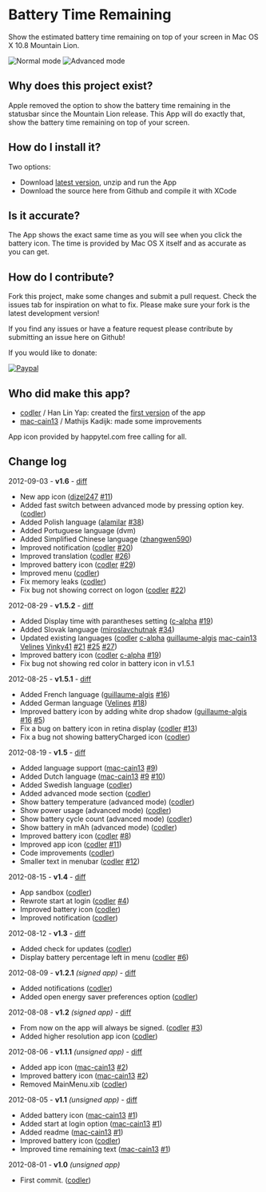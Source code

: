 Battery Time Remaining
======================

Show the estimated battery time remaining on top of your screen in Mac OS X 10.8 Mountain Lion.

![Normal mode](https://raw.github.com/codler/Battery-Time-Remaining/master/preview.png)
![Advanced mode](https://raw.github.com/codler/Battery-Time-Remaining/master/preview_advanced.png)

Why does this project exist?
-----------------------------

Apple removed the option to show the battery time remaining in the statusbar since the Mountain Lion release. This App will do exactly that, show the battery time remaining on top of your screen.

How do I install it?
--------------------

Two options:

- Download [latest version](https://github.com/codler/Battery-Time-Remaining/downloads), unzip and run the App
- Download the source here from Github and compile it with XCode

Is it accurate?
---------------

The App shows the exact same time as you will see when you click the battery icon. The time is provided by Mac OS X itself and as accurate as you can get.

How do I contribute?
--------------------

Fork this project, make some changes and submit a pull request. Check the issues tab for inspiration on what to fix. Please make sure your fork is the latest development version!

If you find any issues or have a feature request please contribute by submitting an issue here on Github!

If you would like to donate:

[![Paypal](https://www.paypalobjects.com/en_US/i/btn/btn_donate_LG.gif)](https://www.paypal.com/cgi-bin/webscr?cmd=_donations&business=CSPZ2AF2ZX72Q&lc=SE&item_name=Battery%20Time%20Remaining&item_number=Battery%20Time%20Remaining&currency_code=SEK&bn=PP%2dDonationsBF%3abtn_donate_LG%2egif%3aNonHosted)

Who did make this app?
----------------------

* [codler](https://github.com/codler) / Han Lin Yap: created the [first version](https://github.com/codler/Battery-Time-Remaining) of the app
* [mac-cain13](https://github.com/mac-cain13) / Mathijs Kadijk: made some improvements

App icon provided by happytel.com free calling for all.

Change log
----------

2012-09-03 - **v1.6** - [diff](https://github.com/codler/Battery-Time-Remaining/compare/v1.5.2...v1.6)

* New app icon ([dizel247](https://github.com/dizel247) [#11](https://github.com/codler/Battery-Time-Remaining/issues/11))
* Added fast switch between advanced mode by pressing option key. ([codler](https://github.com/codler))
* Added Polish language ([alamilar](https://github.com/alamilar) [#38](https://github.com/codler/Battery-Time-Remaining/issues/38))
* Added Portuguese language (dvm)
* Added Simplified Chinese language ([zhangwen590](https://github.com/zhangwen590))
* Improved notification ([codler](https://github.com/codler) [#20](https://github.com/codler/Battery-Time-Remaining/issues/20))
* Improved translation ([codler](https://github.com/codler) [#26](https://github.com/codler/Battery-Time-Remaining/issues/26))
* Improved battery icon ([codler](https://github.com/codler) [#29](https://github.com/codler/Battery-Time-Remaining/issues/29))
* Improved menu ([codler](https://github.com/codler))
* Fix memory leaks ([codler](https://github.com/codler))
* Fix bug not showing correct on logon ([codler](https://github.com/codler) [#22](https://github.com/codler/Battery-Time-Remaining/issues/22))

2012-08-29 - **v1.5.2** - [diff](https://github.com/codler/Battery-Time-Remaining/compare/v1.5.1...v1.5.2)

* Added Display time with parantheses setting ([c-alpha](https://github.com/c-alpha) [#19](https://github.com/codler/Battery-Time-Remaining/pull/19))
* Added Slovak language ([miroslavchutnak](https://github.com/miroslavchutnak) [#34](https://github.com/codler/Battery-Time-Remaining/issues/34))
* Updated existing languages ([codler](https://github.com/codler) [c-alpha](https://github.com/c-alpha) [guillaume-algis](https://github.com/guillaume-algis) [mac-cain13](https://github.com/mac-cain13) [Velines](https://github.com/Velines) [Vinky41](https://github.com/Vinky41) [#21](https://github.com/codler/Battery-Time-Remaining/pull/21) [#25](https://github.com/codler/Battery-Time-Remaining/pull/25) [#27](https://github.com/codler/Battery-Time-Remaining/pull/27))
* Improved battery icon ([codler](https://github.com/codler) [c-alpha](https://github.com/c-alpha) [#19](https://github.com/codler/Battery-Time-Remaining/pull/19))
* Fix bug not showing red color in battery icon in v1.5.1

2012-08-25 - **v1.5.1** - [diff](https://github.com/codler/Battery-Time-Remaining/compare/v1.5...v1.5.1)

* Added French language ([guillaume-algis](https://github.com/guillaume-algis) [#16](https://github.com/codler/Battery-Time-Remaining/pull/16))
* Added German language ([Velines](https://github.com/Velines) [#18](https://github.com/codler/Battery-Time-Remaining/pull/18))
* Improved battery icon by adding white drop shadow ([guillaume-algis](https://github.com/guillaume-algis) [#16](https://github.com/codler/Battery-Time-Remaining/pull/16) [#5](https://github.com/codler/Battery-Time-Remaining/issues/5))
* Fix a bug on battery icon in retina display ([codler](https://github.com/codler) [#13](https://github.com/codler/Battery-Time-Remaining/issues/13))
* Fix a bug not showing batteryCharged icon  ([codler](https://github.com/codler))

2012-08-19 - **v1.5** - [diff](https://github.com/codler/Battery-Time-Remaining/compare/v1.4...v1.5)

* Added language support ([mac-cain13](https://github.com/mac-cain13) [#9](https://github.com/codler/Battery-Time-Remaining/pull/9))
* Added Dutch language ([mac-cain13](https://github.com/mac-cain13) [#9](https://github.com/codler/Battery-Time-Remaining/pull/9) [#10](https://github.com/codler/Battery-Time-Remaining/pull/10))
* Added Swedish language ([codler](https://github.com/codler))
* Added advanced mode section ([codler](https://github.com/codler))
* Show battery temperature (advanced mode) ([codler](https://github.com/codler))
* Show power usage (advanced mode) ([codler](https://github.com/codler))
* Show battery cycle count (advanced mode) ([codler](https://github.com/codler))
* Show battery in mAh (advanced mode) ([codler](https://github.com/codler))
* Improved battery icon ([codler](https://github.com/codler) [#8](https://github.com/codler/Battery-Time-Remaining/issues/8))
* Improved app icon ([codler](https://github.com/codler) [#11](https://github.com/codler/Battery-Time-Remaining/issues/11))
* Code improvements ([codler](https://github.com/codler))
* Smaller text in menubar ([codler](https://github.com/codler) [#12](https://github.com/codler/Battery-Time-Remaining/issues/12))

2012-08-15 - **v1.4** - [diff](https://github.com/codler/Battery-Time-Remaining/compare/v1.3...v1.4)

* App sandbox ([codler](https://github.com/codler))
* Rewrote start at login ([codler](https://github.com/codler) [#4](https://github.com/codler/Battery-Time-Remaining/issues/4))
* Improved battery icon ([codler](https://github.com/codler))
* Improved notification ([codler](https://github.com/codler))

2012-08-12 - **v1.3** - [diff](https://github.com/codler/Battery-Time-Remaining/compare/v1.2.1...v1.3)

* Added check for updates ([codler](https://github.com/codler))
* Display battery percentage left in menu ([codler](https://github.com/codler) [#6](https://github.com/codler/Battery-Time-Remaining/issues/6))

2012-08-09 - **v1.2.1** *(signed app)* - [diff](https://github.com/codler/Battery-Time-Remaining/compare/v1.2...v1.2.1)

* Added notifications ([codler](https://github.com/codler))
* Added open energy saver preferences option ([codler](https://github.com/codler))

2012-08-08 - **v1.2** *(signed app)* - [diff](https://github.com/codler/Battery-Time-Remaining/compare/v1.1.1...v1.2)

* From now on the app will always be signed. ([codler](https://github.com/codler) [#3](https://github.com/codler/Battery-Time-Remaining/issues/3))
* Added higher resolution app icon ([codler](https://github.com/codler))

2012-08-06 - **v1.1.1** *(unsigned app)* - [diff](https://github.com/codler/Battery-Time-Remaining/compare/v1.1...v1.1.1)

* Added app icon ([mac-cain13](https://github.com/mac-cain13) [#2](https://github.com/codler/Battery-Time-Remaining/pull/2))
* Improved battery icon ([mac-cain13](https://github.com/mac-cain13) [#2](https://github.com/codler/Battery-Time-Remaining/pull/2))
* Removed MainMenu.xib ([codler](https://github.com/codler))

2012-08-05 - **v1.1** *(unsigned app)* - [diff](https://github.com/codler/Battery-Time-Remaining/compare/v1.0...v1.1)

* Added battery icon ([mac-cain13](https://github.com/mac-cain13) [#1](https://github.com/codler/Battery-Time-Remaining/pull/1))
* Added start at login option ([mac-cain13](https://github.com/mac-cain13) [#1](https://github.com/codler/Battery-Time-Remaining/pull/1))
* Added readme ([mac-cain13](https://github.com/mac-cain13) [#1](https://github.com/codler/Battery-Time-Remaining/pull/1))
* Improved battery icon ([codler](https://github.com/codler))
* Improved time remaining text ([mac-cain13](https://github.com/mac-cain13) [#1](https://github.com/codler/Battery-Time-Remaining/pull/1))

2012-08-01 - **v1.0** *(unsigned app)*

* First commit. ([codler](https://github.com/codler))